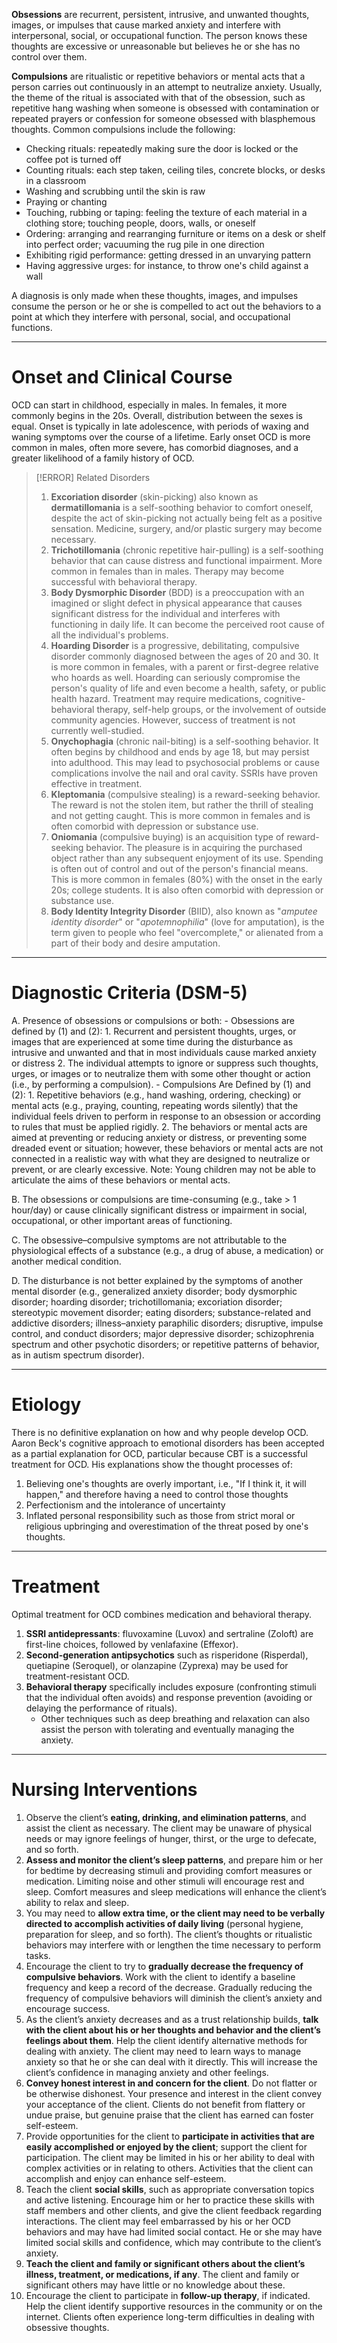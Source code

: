 **Obsessions** are recurrent, persistent, intrusive, and unwanted thoughts, images, or impulses that cause marked anxiety and interfere with interpersonal, social, or occupational function. The person knows these thoughts are excessive or unreasonable but believes he or she has no control over them.

**Compulsions** are ritualistic or repetitive behaviors or mental acts that a person carries out continuously in an attempt to neutralize anxiety. Usually, the theme of the ritual is associated with that of the obsession, such as repetitive hang washing when someone is obsessed with contamination or repeated prayers or confession for someone obsessed with blasphemous thoughts. Common compulsions include the following:
- Checking rituals: repeatedly making sure the door is locked or the coffee pot is turned off
- Counting rituals: each step taken, ceiling tiles, concrete blocks, or desks in a classroom
- Washing and scrubbing until the skin is raw
- Praying or chanting
- Touching, rubbing or taping: feeling the texture of each material in a clothing store; touching people, doors, walls, or oneself
- Ordering: arranging and rearranging furniture or items on a desk or shelf into perfect order; vacuuming the rug pile in one direction
- Exhibiting rigid performance: getting dressed in an unvarying pattern
- Having aggressive urges: for instance, to throw one's child against a wall

A diagnosis is only made when these thoughts, images, and impulses consume the person or he or she is compelled to act out the behaviors to a point at which they interfere with personal, social, and occupational functions.
___
# Onset and Clinical Course
OCD can start in childhood, especially in males. In females, it more commonly begins in the 20s. Overall, distribution between the sexes is equal. Onset is typically in late adolescence, with periods of waxing and waning  symptoms over the course of a lifetime. Early onset OCD is more common in males, often more severe, has comorbid diagnoses, and a greater likelihood of a family history of OCD.

>[!ERROR] Related Disorders
>1. **Excoriation disorder** (skin-picking) also known as **dermatillomania** is a self-soothing behavior to comfort oneself, despite the act of skin-picking not actually being felt as a positive sensation. Medicine, surgery, and/or plastic surgery may become necessary.
>2. **Trichotillomania** (chronic repetitive hair-pulling) is a self-soothing behavior that can cause distress and functional impairment. More common in females than in males. Therapy may become successful with behavioral therapy.
>3. **Body Dysmorphic Disorder** (BDD) is a preoccupation with an imagined or slight defect in physical appearance that causes significant distress for the individual and interferes with functioning in daily life. It can become the perceived root cause of all the individual's problems.
>4. **Hoarding Disorder** is a progressive, debilitating, compulsive disorder commonly diagnosed between the ages of 20 and 30. It is more common in females, with a parent or first-degree relative who hoards as well. Hoarding can seriously compromise the person's quality of life and even become a health, safety, or public health hazard. Treatment may require medications, cognitive-behavioral therapy, self-help groups, or the involvement of outside community agencies. However, success of treatment is not currently well-studied.
>5. **Onychophagia** (chronic nail-biting) is a self-soothing behavior. It often begins by childhood and ends by age 18, but may persist into adulthood. This may lead to psychosocial problems or cause complications involve the nail and oral cavity. SSRIs have proven effective in treatment.
>6. **Kleptomania** (compulsive stealing) is a reward-seeking behavior. The reward is not the stolen item, but rather the thrill of stealing and not getting caught. This is more common in females and is often comorbid with depression or substance use.
>7. **Oniomania** (compulsive buying) is an acquisition type of reward-seeking behavior. The pleasure is in acquiring the purchased object rather than any subsequent enjoyment of its use. Spending is often out of control and out of the person's financial means. This is more common in females (80%) with the onset in the early 20s; college students. It is also often comorbid with depression or substance use.
>8. **Body Identity Integrity Disorder** (BIID), also known as "*amputee identity disorder*" or "*apotemnophilia*" (love for amputation), is the term given to people who feel "overcomplete," or alienated from a part of their body and desire amputation.

___
# Diagnostic Criteria (DSM-5)
A. Presence of obsessions or compulsions or both:
	- Obsessions are defined by (1) and (2):
		1. Recurrent and persistent thoughts, urges, or images that are experienced at some time during the disturbance as intrusive and unwanted and that in most individuals cause marked anxiety or distress
		2. The individual attempts to ignore or suppress such thoughts, urges, or images or to neutralize them with some other thought or action (i.e., by performing a compulsion).
	- Compulsions Are Defined by (1) and (2):
		1. Repetitive behaviors (e.g., hand washing, ordering, checking) or mental acts (e.g., praying, counting, repeating words silently) that the individual feels driven to perform in response to an obsession or according to rules that must be applied rigidly.
		2. The behaviors or mental acts are aimed at preventing or reducing anxiety or distress, or preventing some dreaded event or situation; however, these behaviors or mental acts are not connected in a realistic way with what they are designed to neutralize or prevent, or are clearly excessive. Note: Young children may not be able to articulate the aims of these behaviors or mental acts.

B. The obsessions or compulsions are time-consuming (e.g., take > 1 hour/day) or cause clinically significant distress or impairment in social, occupational, or other important areas of functioning.

C. The obsessive–compulsive symptoms are not attributable to the physiological effects of a substance (e.g., a drug of abuse, a medication) or another medical condition.

D. The disturbance is not better explained by the symptoms of another mental disorder (e.g., generalized anxiety disorder; body dysmorphic disorder; hoarding disorder; trichotillomania; excoriation disorder; stereotypic movement disorder; eating disorders; substance-related and addictive disorders; illness–anxiety paraphilic disorders; disruptive, impulse control, and conduct disorders; major depressive disorder; schizophrenia spectrum and other psychotic disorders; or repetitive patterns of behavior, as in autism spectrum disorder).
___
# Etiology
There is no definitive explanation on how and why people develop OCD. Aaron Beck's cognitive approach to emotional disorders has been accepted as a partial explanation for OCD, particular because CBT is a successful treatment for OCD. His explanations show the thought processes of:
1. Believing one's thoughts are overly important, i.e., "If I think it, it will happen," and therefore having a need to control those thoughts
2. Perfectionism and the intolerance of uncertainty
3. Inflated personal responsibility such as those from strict moral or religious upbringing and overestimation of the threat posed by one's thoughts.
___
# Treatment
Optimal treatment for OCD combines medication and behavioral therapy.
1. **SSRI antidepressants**: fluvoxamine (Luvox) and sertraline (Zoloft) are first-line choices, followed by venlafaxine (Effexor).
2. **Second-generation antipsychotics** such as risperidone (Risperdal), quetiapine (Seroquel), or olanzapine (Zyprexa) may be used for treatment-resistant OCD.
3. **Behavioral therapy** specifically includes exposure (confronting stimuli that the individual often avoids) and response prevention (avoiding or delaying the performance of rituals).
	- Other techniques such as deep breathing and relaxation can also assist the person with tolerating and eventually managing the anxiety.
___
# Nursing Interventions
1. Observe the client’s **eating, drinking, and elimination patterns**, and assist the client as necessary. The client may be unaware of physical needs or may ignore feelings of hunger, thirst, or the urge to defecate, and so forth.
2. **Assess and monitor the client’s sleep patterns**, and prepare him or her for bedtime by decreasing stimuli and providing comfort measures or medication. Limiting noise and other stimuli will encourage rest and sleep. Comfort measures and sleep medications will enhance the client’s ability to relax and sleep.
3. You may need to **allow extra time, or the client may need to be verbally directed to accomplish activities of daily living** (personal hygiene, preparation for sleep, and so forth). The client’s thoughts or ritualistic behaviors may interfere with or lengthen the time necessary to perform tasks.
4. Encourage the client to try to **gradually decrease the frequency of compulsive behaviors**. Work with the client to identify a baseline frequency and keep a record of the decrease. Gradually reducing the frequency of compulsive behaviors will diminish the client’s anxiety and encourage success.
5. As the client’s anxiety decreases and as a trust relationship builds, **talk with the client about his or her thoughts and behavior and the client’s feelings about them**. Help the client identify alternative methods for dealing with anxiety. The client may need to learn ways to manage anxiety so that he or she can deal with it directly. This will increase the client’s confidence in managing anxiety and other feelings.
6. **Convey honest interest in and concern for the client**. Do not flatter or be otherwise dishonest. Your presence and interest in the client convey your acceptance of the client. Clients do not benefit from flattery or undue praise, but genuine praise that the client has earned can foster self-esteem.
7. Provide opportunities for the client to **participate in activities that are easily accomplished or enjoyed by the client**; support the client for participation. The client may be limited in his or her ability to deal with complex activities or in relating to others. Activities that the client can accomplish and enjoy can enhance self-esteem.
8. Teach the client **social skills**, such as appropriate conversation topics and active listening. Encourage him or her to practice these skills with staff members and other clients, and give the client feedback regarding interactions. The client may feel embarrassed by his or her OCD behaviors and may have had limited social contact. He or she may have limited social skills and confidence, which may contribute to the client’s anxiety.
9. **Teach the client and family or significant others about the client’s illness, treatment, or medications, if any**. The client and family or significant others may have little or no knowledge about these.
10. Encourage the client to participate in **follow-up therapy**, if indicated. Help the client identify supportive resources in the community or on the internet. Clients often experience long-term difficulties in dealing with obsessive thoughts.
